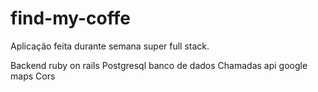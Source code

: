 # find-my-coffe
 Aplicação feita durante semana super full stack.
 
 Backend ruby on rails
 Postgresql banco de dados
 Chamadas api google maps
 Cors

